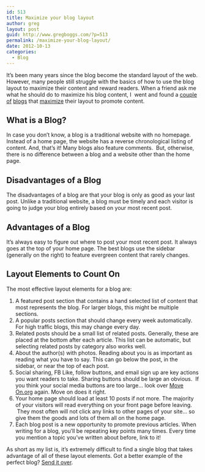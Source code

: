 ```yaml
---
id: 513
title: Maximize your blog layout
author: greg
layout: post
guid: http://www.gregboggs.com/?p=513
permalink: /maximize-your-blog-layout/
date: 2012-10-13
categories:
  - Blog
---
```

It&#8217;s been many years since the blog become the standard layout of the web. However, many people still struggle with the basics of how to use the blog layout to maximize their content and reward readers. When a friend ask me what he should do to maximize his blog content, I  went and found a [couple][1] [of][2] [blogs][3] that [maximize][4] their layout to promote content.

## What is a Blog?

In case you don&#8217;t know, a blog is a traditional website with no homepage. Instead of a home page, the website has a reverse chronological listing of content. And, that&#8217;s it! Many blogs also feature comments.  But, otherwise, there is no difference between a blog and a website other than the home page.

## Disadvantages of a Blog

The disadvantages of a blog are that your blog is only as good as your last post. Unlike a traditional website, a blog must be timely and each visitor is going to judge your blog entirely based on your most recent post.

## Advantages of a Blog

It&#8217;s always easy to figure out where to post your most recent post. It always goes at the top of your home page. The best blogs use the sidebar (generally on the right) to feature evergreen content that rarely changes.

## Layout Elements to Count On

The most effective layout elements for a blog are:

  1. A featured post section that contains a hand selected list of content that most represents the blog. For larger blogs, this might be multiple sections.
  2. A popular posts section that should change every week automatically. For high traffic blogs, this may change every day.
  3. Related posts should be a small list of related posts. Generally, these are placed at the bottom after each article. This list can be automatic, but selecting related posts by category also works well.
  4. About the author(s) with photos. Reading about you is as important as reading what you have to say. This can go below the post, in the sidebar, or near the top of each post.
  5. Social sharing, FB Like, follow buttons, and email sign up are key actions you want readers to take. Sharing buttons should be large an obvious.  If you think your social media buttons are too large&#8230; look over [Move On.org][5] again. Move on does it right.
  6. Your home page should load at least 10 posts if not more. The majority of your visitors will read everything on your front page before leaving.  They most often will not click any links to other pages of your site&#8230; so give them the goods and lots of them all on the home page.
  7. Each blog post is a new opportunity to promote previous articles. When writing for a blog, you&#8217;ll be repeating key points many times. Every time you mention a topic you&#8217;ve written about before, link to it!

As short as my list is, it&#8217;s extremely difficult to find a single blog that takes advantage of all of these layout elements. Got a better example of the perfect blog? [Send it over][6].

 [1]: http://blog.penelopetrunk.com/
 [2]: http://front.moveon.org/
 [3]: http://jonraasch.com/blog
 [4]: http://www.copyblogger.com/blog/
 [5]: http://front.moveon.org
 [6]: http://www.gregboggs.com/contact/